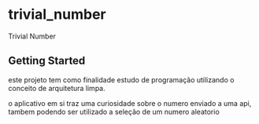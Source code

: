 # trivial_number

Trivial Number 

## Getting Started

este projeto tem como finalidade estudo de programação utilizando o conceito de arquitetura limpa.


o aplicativo em si traz uma curiosidade sobre o numero enviado a uma api, tambem podendo ser utilizado a seleção de um numero aleatorio

